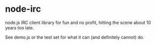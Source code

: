 # node-irc

node.js IRC client library for fun and no profit, hitting the scene about 10 years too late.

See demo.js or the test set for what it can (and definitely cannot) do.

